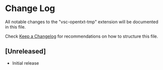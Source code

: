 # Change Log

All notable changes to the "vsc-opentxt-tmp" extension will be documented in this file.

Check [Keep a Changelog](http://keepachangelog.com/) for recommendations on how to structure this file.

## [Unreleased]

- Initial release